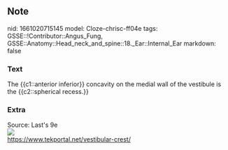 ## Note
nid: 1661020715145
model: Cloze-chrisc-ff04e
tags: GSSE::!Contributor::Angus_Fung, GSSE::Anatomy::Head_neck_and_spine::18._Ear::Internal_Ear
markdown: false

### Text
The {{c1::anterior inferior}} concavity on the medial wall of the vestibule is the {{c2::spherical recess.}}

### Extra
<div>
  Source: Last's 9e
</div>
<div><img src="vestibular-crest.jpg"></div>
<div>
  <a href=
  "https://www.tekportal.net/vestibular-crest/">https://www.tekportal.net/vestibular-crest/</a>
</div>
